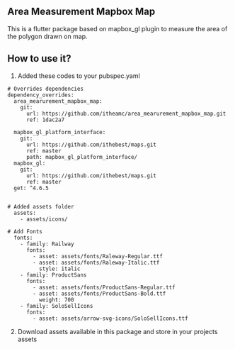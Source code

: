## Area Measurement Mapbox Map

This is a flutter package based on mapbox_gl plugin to measure the area of the polygon drawn on map.

## How to use it?

1. Added these codes to your pubspec.yaml

```
# Overrides dependencies
dependency_overrides:
  area_mearurement_mapbox_map:
    git:
      url: https://github.com/itheamc/area_mearurement_mapbox_map.git
      ref: 1dac2a7

  mapbox_gl_platform_interface:
    git:
      url: https://github.com/ithebest/maps.git
      ref: master
      path: mapbox_gl_platform_interface/
  mapbox_gl:
    git:
      url: https://github.com/ithebest/maps.git
      ref: master
  get: ^4.6.5
  

# Added assets folder
  assets:
    - assets/icons/
    
# Add Fonts
  fonts:
    - family: Railway
      fonts:
        - asset: assets/fonts/Raleway-Regular.ttf
        - asset: assets/fonts/Raleway-Italic.ttf
          style: italic
    - family: ProductSans
      fonts:
        - asset: assets/fonts/ProductSans-Regular.ttf
        - asset: assets/fonts/ProductSans-Bold.ttf
          weight: 700
    - family: SoloSellIcons
      fonts:
        - asset: assets/arrow-svg-icons/SoloSellIcons.ttf
```

2. Download assets available in this package and store in your projects assets

